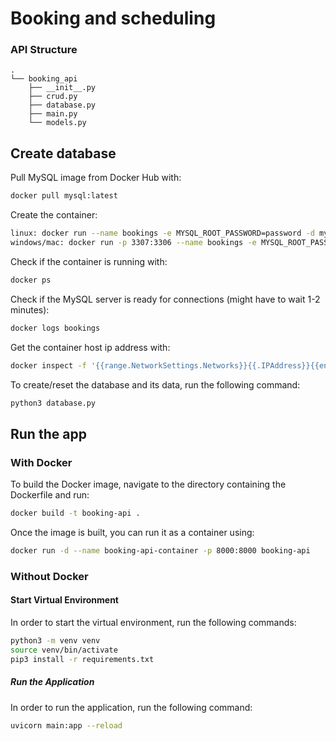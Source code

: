 # Booking and scheduling

### API Structure
```
.
└── booking_api 
    ├── __init__.py
    ├── crud.py
    ├── database.py
    ├── main.py
    └── models.py
``` 

## Create database

Pull MySQL image from Docker Hub with:
```bash
docker pull mysql:latest
```

Create the container:
```bash
linux: docker run --name bookings -e MYSQL_ROOT_PASSWORD=password -d mysql:latest
windows/mac: docker run -p 3307:3306 --name bookings -e MYSQL_ROOT_PASSWORD=password -d mysql:latest
```

Check if the container is running with:
```bash
docker ps 
```

Check if the MySQL server is ready for connections (might have to wait 1-2 minutes):
```bash
docker logs bookings
```

Get the container host ip address with:

```bash
docker inspect -f '{{range.NetworkSettings.Networks}}{{.IPAddress}}{{end}}' bookings 
```

To create/reset the database and its data, run the following command:

```bash
python3 database.py 
```

## Run the app

### With Docker


To build the Docker image, navigate to the directory containing the Dockerfile and run:

```bash
docker build -t booking-api .
```

Once the image is built, you can run it as a container using:

```bash
docker run -d --name booking-api-container -p 8000:8000 booking-api
```


### Without Docker

#### Start Virtual Environment

In order to start the virtual environment, run the following commands:

```bash
python3 -m venv venv
source venv/bin/activate
pip3 install -r requirements.txt
```

##### Run the Application

In order to run the application, run the following command:

```bash
uvicorn main:app --reload
```

